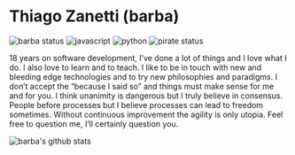 # Thiago Zanetti (barba)

![barba status](https://img.shields.io/badge/barba%20status-approved-success)
![javascript](https://img.shields.io/badge/-javascript-ffe000)
![python](https://img.shields.io/badge/-python-brightgreen)
![pirate status](https://img.shields.io/badge/pirate%20status-almost%20there-000)

18 years on software development, I’ve done a lot of things and I love what I do. I also love to learn and to teach. I like to be in touch with new and bleeding edge technologies and to try new philosophies and paradigms. I don’t accept the “because I said so” and things must make sense for me and for you. I think unanimity is dangerous but I truly believe in consensus. People before processes but I believe processes can lead to freedom sometimes. Without continuous improvement the agility is only utopia. Feel free to question me, I’ll certainly question you.

![barba's github stats](https://github-readme-stats.vercel.app/api?username=thiagozanetti&count_private=true)

<!--
**thiagozanetti/thiagozanetti** is a ✨ _special_ ✨ repository because its `README.md` (this file) appears on your GitHub profile.

Here are some ideas to get you started:

- 🔭 I’m currently working on ...
- 🌱 I’m currently learning ...
- 👯 I’m looking to collaborate on ...
- 🤔 I’m looking for help with ...
- 💬 Ask me about ...
- 📫 How to reach me: ...
- 😄 Pronouns: ...
- ⚡ Fun fact: ...
-->
